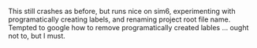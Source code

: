This still crashes as before, but runs nice on sim6, experimenting with programatically 
creating labels, and renaming project root file name. Tempted to google how to remove 
programatically created lables ... ought not to, but I must. 
